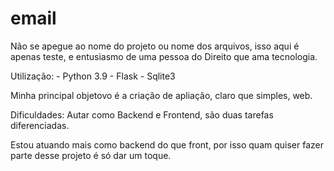 # email

Não se apegue ao nome do projeto ou nome dos arquivos, isso aqui é apenas teste, e entusiasmo de uma pessoa do Direito que ama tecnologia.

Utilização:
    - Python 3.9
    - Flask
    - Sqlite3

Minha principal objetovo é a criação de apliação, claro que simples, web.

Dificuldades:
Autar como Backend e Frontend, são duas tarefas diferenciadas.

Estou atuando mais como backend do que front, por isso quam quiser fazer parte desse projeto é só dar um toque.
